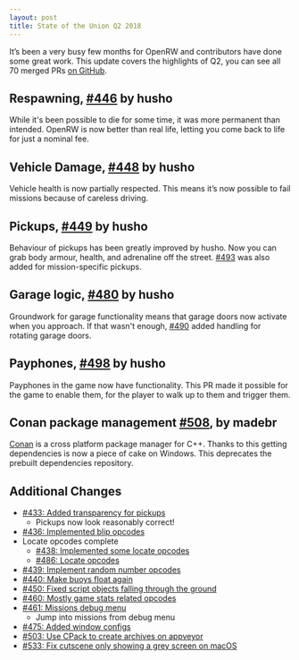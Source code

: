 ```yaml
---
layout: post
title: State of the Union Q2 2018
---
```

It’s been a very busy few months for OpenRW and contributors have done some great work. This update covers the highlights of Q2, you can see all 70 merged PRs [on GitHub](https://github.com/rwengine/openrw/pulls?page=2&q=is%3Apr+is%3Aclosed+merged%3A2018-04-01..2018-07-01&utf8=%E2%9C%93).

## Respawning, [#446](https://github.com/rwengine/openrw/pull/446) by husho

While it's been possible to die for some time, it was more permanent than intended. OpenRW is now better than real life, letting you come back to life for just a nominal fee.

## Vehicle Damage, [#448](https://github.com/rwengine/openrw/pull/448) by husho
Vehicle health is now partially respected. This means it’s now possible to fail missions because of careless driving.

## Pickups, [#449](https://github.com/rwengine/openrw/pull/449) by husho
Behaviour of pickups has been greatly improved by husho. Now you can grab body armour, health, and adrenaline off the street. [#493](https://github.com/rwengine/openrw/pull/493) was also added for mission-specific pickups.

## Garage logic, [#480](https://github.com/rwengine/openrw/pull/480) by husho
Groundwork for garage functionality means that garage doors now activate when you approach. If that wasn't enough, [#490](https://github.com/rwengine/openrw/pull/490) added handling for rotating garage doors.

## Payphones, [#498](https://github.com/rwengine/openrw/pull/498) by husho
Payphones in the game now have functionality. This PR made it possible for the game to enable them, for the player to walk up to them and trigger them.

## Conan package management [#508](https://github.com/rwengine/openrw/pull/508), by madebr 
[Conan](https://conan.io) is a cross platform package manager for C++. Thanks to this getting dependencies is now a piece of cake on Windows. This deprecates the prebuilt dependencies repository.

## Additional Changes
- [#433: Added transparency for pickups](https://github.com/rwengine/openrw/pull/433)
  - Pickups now look reasonably correct!
- [#436: Implemented blip opcodes](https://github.com/rwengine/openrw/pull/436)
- Locate opcodes complete
  - [#438: Implemented some locate opcodes](https://github.com/rwengine/openrw/pull/438)
  - [#486: Locate opcodes](https://github.com/rwengine/openrw/pull/486)
- [#439: Implement random number opcodes](https://github.com/rwengine/openrw/pull/439)
- [#440: Make buoys float again](https://github.com/rwengine/openrw/pull/440)
- [#450: Fixed script objects falling through the ground](https://github.com/rwengine/openrw/pull/450)
- [#460: Mostly game stats related opcodes](https://github.com/rwengine/openrw/pull/460)
- [#461: Missions debug menu](https://github.com/rwengine/openrw/pull/461)
	- Jump into missions from debug menu
- [#475: Added window configs](https://github.com/rwengine/openrw/pull/475)
- [#503: Use CPack to create archives on appveyor](https://github.com/rwengine/openrw/pull/503)
- [#533: Fix cutscene only showing a grey screen on macOS](https://github.com/rwengine/openrw/pull/533)

